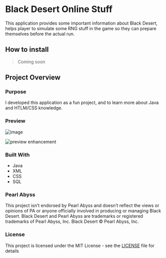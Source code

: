 # Black Desert Online Stuff
This application provides some important information about Black Desert, helps player to simulate some RNG stuff in the game so they can prepare themselves before the actual run.

## How to install
> Coming soon

## Project Overview

### Purpose
I developed this application as a fun project, and to learn more about Java and HTLM/CSS knowledge.

### Preview 

![image](https://user-images.githubusercontent.com/73376155/135859982-c21f8e2f-27c4-4b34-8658-05b280bcabf3.png)

![preview enhancement](https://user-images.githubusercontent.com/73376155/136763446-f69c0a94-7682-4d43-bbd0-d24ec04ddf48.gif)


### Built With
- Java
- XML
- CSS
- SQL


### Pearl Abyss
This project isn’t endorsed by Pearl Abyss and doesn’t reflect the views or opinions of PA or anyone officially involved in producing or managing Black Desert. Black Desert and Pearl Abyss are trademarks or registered trademarks of Pearl Abyss, Inc. Black Desert © Pearl Abyss, Inc.

### License
This project is licensed under the MIT License - see the [LICENSE](https://github.com/MManoah/league-profile-tool/blob/master/LICENSE) file for details
